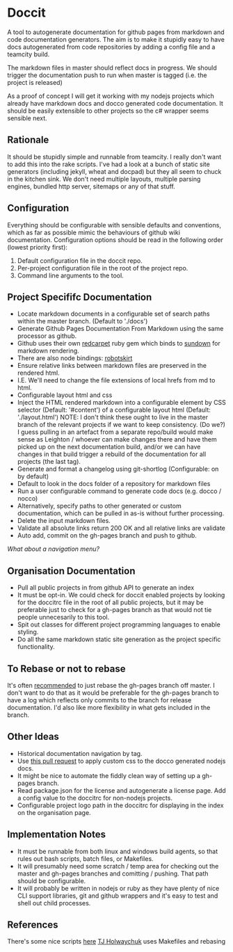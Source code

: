 Doccit
======

A tool to autogenerate documentation for github pages from markdown and code
documentation generators.  The aim is to make it stupidly easy to have docs
autogenerated from code repositories by adding a config file and a teamcity
build.

The markdown files in master should reflect docs in progress.  We should trigger
the documentation push to run when master is tagged (i.e. the project is released)

As a proof of concept I will get it working with my nodejs projects which already
have markdown docs and docco generated code documentation.  It should be easily
extensible to other projects so the c# wrapper seems sensible next.

Rationale
---------

It should be stupidly simple and runnable from teamcity.  I really don't want to
add this into the rake scripts. I've had a look at a bunch of static
site generators (including jekyll, wheat and docpad) but they all seem to chuck
in the kitchen sink.  We don't need multiple layouts, multiple parsing engines,
bundled http server, sitemaps or any of that stuff.

Configuration
-------------

Everything should be configurable with sensible defaults and conventions, which
as far as possible mimic the behaviours of github wiki documentation. Configuration
options should be read in the following order (lowest priority first):

1.  Default configuration file in the doccit repo.
2.  Per-project configuration file in the root of the project repo.
3.  Command line arguments to the tool.

Project Specififc Documentation
-------------------------------

* Locate markdown documents in a configurable set of search paths within the
master branch. (Default to './docs')
* Generate Github Pages Documentation From Markdown using the same processor as
github.
 * Github uses their own [redcarpet](https://github.com/tanoku/redcarpet) ruby
 gem which binds to [sundown](https://github.com/tanoku/sundown) for markdown
 rendering.
 * There are also node bindings: [robotskirt](https://github.com/benmills/robotskirt)
* Ensure relative links between markdown files are preserved in the rendered
html.
 * I.E. We'll need to change the file extensions of local hrefs from md to html.
* Configurable layout html and css
* Inject the HTML rendered markdown into a configurable element by CSS selector
(Default: '#content') of a configurable layout html (Default: './layout.html')
 NOTE: I don't think these ought to live in the master branch of the relevant projects
 if we want to keep consistency.  (Do we?) I guess pulling in an artefact from a separate
 repo/build would make sense as Leighton / whoever can make changes there and have
 them picked up on the next documentation build, and/or we can have changes in that
 build trigger a rebuild of the documentation for all projects (the last tag).
* Generate and format a changelog using git-shortlog (Configurable: on by default)
 * Default to look in the docs folder of a repository for markdown files
 * Run a user configurable command to generate code docs (e.g. docco / nocco)
 * Alternatively, specify paths to other generated or custom documentation, which
 can be pulled in as-is without further processing.
* Delete the input markdown files.
* Validate all absolute links return 200 OK and all relative links are validate
* Auto add, commit on the gh-pages branch and push to github.

*What about a navigation menu?*

Organisation Documentation
--------------------------

* Pull all public projects in from github API to generate an index
* It must be opt-in.  We could check for doccit enabled projects by looking for
the doccitrc file in the root of all public projects, but it may be preferable
just to check for a gh-pages branch as that would not tie people unnecesarily
to this tool.
* Spit out classes for different project programming languages to enable styling.
* Do all the same markdown static site generation as the project specific
functionality.

To Rebase or not to rebase
--------------------------

It's often [recommended](http://get.inject.io/n/XxsZ6RE7) to just rebase
the gh-pages branch off master. I don't want to do that as it would be preferable
for the gh-pages branch to have a log which reflects only commits to the branch
for release documentation.  I'd also like more flexibility in what gets included
in the branch.

Other Ideas
-----------

* Historical documentation navigation by tag.
* Use [this pull request](https://github.com/jashkenas/docco/pull/28) to apply
custom css to the docco generated nodejs docs.
* It might be nice to automate the fiddly clean way of setting up a gh-pages
branch.
* Read package.json for the license and autogenerate a license page.  Add a
config value to the doccitrc for non-nodejs projects.
* Configurable project logo path in the doccitrc for displaying in the index on
the organisation page.

Implementation Notes
--------------------

* It must be runnable from both linux and windows build agents, so that rules
out bash scripts, batch files, or Makefiles.
* It will presumably need some scratch / temp area for checking out the master
and gh-pages branches and comitting / pushing.  That path should be configurable.
* It will probably be written in nodejs or ruby as they have plenty of nice CLI
support libraries, git and github wrappers and it's easy to test and shell out
child processes.


References
----------

There's some nice scripts [here](http://oli.jp/2011/github-pages-workflow/)
[TJ Holwaychuk](http://github.com/visionmedia) uses Makefiles and rebasing
